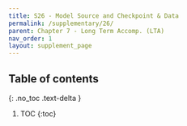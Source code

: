 ```yaml
---
title: S26 - Model Source and Checkpoint & Data 
permalink: /supplementary/26/
parent: Chapter 7 - Long Term Accomp. (LTA)
nav_order: 1
layout: supplement_page
---
```


## Table of contents
{: .no_toc .text-delta }

1. TOC
{:toc}